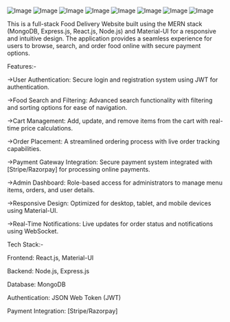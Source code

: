 ![Image](https://github.com/user-attachments/assets/a304bd44-b95a-46f3-8809-b4939043dcd0)
![Image](https://github.com/user-attachments/assets/7c9a6c33-5a92-4f20-b899-0894a7313453)
![Image](https://github.com/user-attachments/assets/ae41ed89-c622-494b-b1a8-8ebb99ef6620)
![Image](https://github.com/user-attachments/assets/487f61ea-1b61-4d96-a48c-6ab780fbb28c)
![Image](https://github.com/user-attachments/assets/a37adc1a-3e98-411c-a51d-38626b67062a)
![Image](https://github.com/user-attachments/assets/cddf0acd-8027-4cc0-a5ee-f3cf8ced8b98)
![Image](https://github.com/user-attachments/assets/a306f61b-56e3-45cb-ae07-787bc3323805)
![Image](https://github.com/user-attachments/assets/34b055ff-3e7a-46ec-944b-833636da15c4)

This is a full-stack Food Delivery Website built using the MERN stack (MongoDB, Express.js, React.js, Node.js) and Material-UI for a responsive and intuitive design. The application provides a seamless experience for users to browse, search, and order food online with secure payment options.

Features:-

->User Authentication:
Secure login and registration system using JWT for authentication.

->Food Search and Filtering:
Advanced search functionality with filtering and sorting options for ease of navigation.

->Cart Management:
Add, update, and remove items from the cart with real-time price calculations.

->Order Placement:
A streamlined ordering process with live order tracking capabilities.

->Payment Gateway Integration:
Secure payment system integrated with [Stripe/Razorpay] for processing online payments.

->Admin Dashboard:
Role-based access for administrators to manage menu items, orders, and user details.

->Responsive Design:
Optimized for desktop, tablet, and mobile devices using Material-UI.

->Real-Time Notifications:
Live updates for order status and notifications using WebSocket.

Tech Stack:-

Frontend: React.js, Material-UI 

Backend: Node.js, Express.js 

Database: MongoDB 

Authentication: JSON Web Token (JWT) 

Payment Integration: [Stripe/Razorpay]

